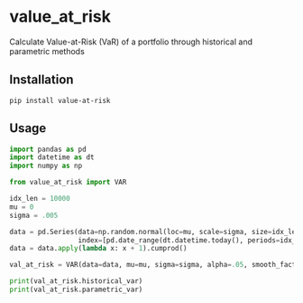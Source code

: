 # value_at_risk
Calculate Value-at-Risk (VaR) of a portfolio through historical and parametric methods


## Installation
`pip install value-at-risk`

## Usage
```python 
import pandas as pd
import datetime as dt
import numpy as np

from value_at_risk import VAR 

idx_len = 10000
mu = 0
sigma = .005

data = pd.Series(data=np.random.normal(loc=mu, scale=sigma, size=idx_len),
                 index=[pd.date_range(dt.datetime.today(), periods=idx_len).tolist()])                 
data = data.apply(lambda x: x + 1).cumprod()

val_at_risk = VAR(data=data, mu=mu, sigma=sigma, alpha=.05, smooth_factor=1, pct=True)

print(val_at_risk.historical_var)
print(val_at_risk.parametric_var)
```